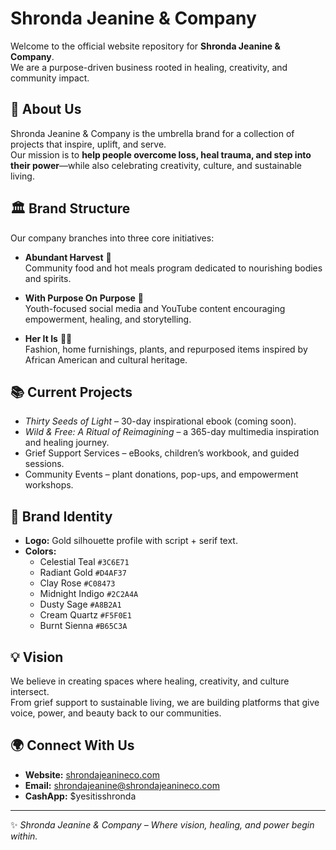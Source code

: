 # Shronda Jeanine & Company  

Welcome to the official website repository for **Shronda Jeanine & Company**.  
We are a purpose-driven business rooted in healing, creativity, and community impact.  

## 🌟 About Us  
Shronda Jeanine & Company is the umbrella brand for a collection of projects that inspire, uplift, and serve.  
Our mission is to **help people overcome loss, heal trauma, and step into their power**—while also celebrating creativity, culture, and sustainable living.  

## 🏛️ Brand Structure  
Our company branches into three core initiatives:  

- **Abundant Harvest** 🍲  
  Community food and hot meals program dedicated to nourishing bodies and spirits.  

- **With Purpose On Purpose** 🎥  
  Youth-focused social media and YouTube content encouraging empowerment, healing, and storytelling.  

- **Her It Is** 👗🏡  
  Fashion, home furnishings, plants, and repurposed items inspired by African American and cultural heritage.  

## 📚 Current Projects  
- *Thirty Seeds of Light* – 30-day inspirational ebook (coming soon).  
- *Wild & Free: A Ritual of Reimagining* – a 365-day multimedia inspiration and healing journey.  
- Grief Support Services – eBooks, children’s workbook, and guided sessions.  
- Community Events – plant donations, pop-ups, and empowerment workshops.  

## 🎨 Brand Identity  
- **Logo:** Gold silhouette profile with script + serif text.  
- **Colors:**  
  - Celestial Teal `#3C6E71`  
  - Radiant Gold `#D4AF37`  
  - Clay Rose `#C08473`  
  - Midnight Indigo `#2C2A4A`  
  - Dusty Sage `#A8B2A1`  
  - Cream Quartz `#F5F0E1`  
  - Burnt Sienna `#B65C3A`  

## 💡 Vision  
We believe in creating spaces where healing, creativity, and culture intersect.  
From grief support to sustainable living, we are building platforms that give voice, power, and beauty back to our communities.  

## 🌍 Connect With Us  
- **Website:** [shrondajeanineco.com](#)  
- **Email:** shrondajeanine@shrondajeanineco.com  
- **CashApp:** $yesitisshronda  

---  
✨ *Shronda Jeanine & Company – Where vision, healing, and power begin within.*  
